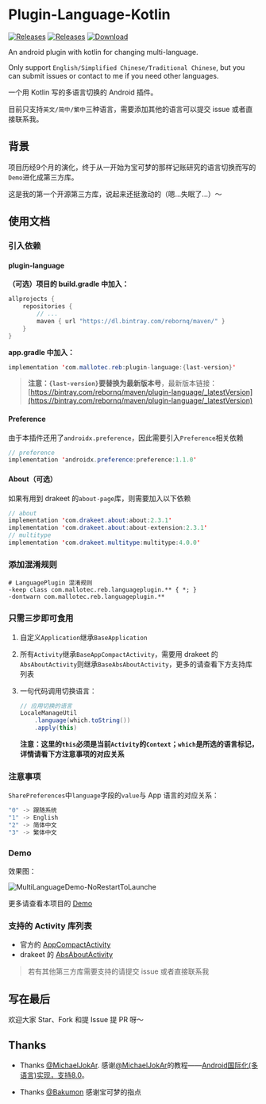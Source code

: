 # Plugin-Language-Kotlin
[![Releases](https://img.shields.io/badge/android-5.0%2B-brightgreen.svg)](https://bintray.com/rebornq/maven/plugin-language) [![Releases](https://img.shields.io/github/release/RebornQ/Plugin-Language-Kotlin.svg)](https://github.com/RebornQ/Plugin-Language-Kotlin) [ ![Download](https://api.bintray.com/packages/rebornq/maven/plugin-language/images/download.svg) ](https://bintray.com/rebornq/maven/plugin-language/_latestVersion)

An android plugin with kotlin for changing multi-language.

Only support `English/Simplified Chinese/Traditional Chinese`, but you can submit issues or contact to me if you need other languages.

一个用 Kotlin 写的多语言切换的 Android 插件。

目前只支持`英文/简中/繁中`三种语言，需要添加其他的语言可以提交 issue 或者直接联系我。

## 背景
项目历经9个月的演化，终于从一开始为宝可梦的那样记账研究的语言切换而写的`Demo`进化成第三方库。

这是我的第一个开源第三方库，说起来还挺激动的（嗯...失眠了...）～

## 使用文档
### 引入依赖
#### plugin-language
**（可选）项目的 build.gradle 中加入：**
```java
allprojects {
    repositories {
        // ...
        maven { url "https://dl.bintray.com/rebornq/maven/" }
    }
}
```

**app.gradle 中加入：**
```java
implementation 'com.mallotec.reb:plugin-language:{last-version}'
```
> **注意：`{last-version}`要替换为最新版本号**，最新版本链接：[https://bintray.com/rebornq/maven/plugin-language/_latestVersion](https://bintray.com/rebornq/maven/plugin-language/_latestVersion)

#### Preference
由于本插件还用了`androidx.preference`，因此需要引入`Preference`相关依赖
```java
// preference
implementation 'androidx.preference:preference:1.1.0'
```

#### About（可选）
如果有用到 drakeet 的`about-page`库，则需要加入以下依赖
```java
// about
implementation 'com.drakeet.about:about:2.3.1'
implementation 'com.drakeet.about:about-extension:2.3.1'
// multitype
implementation 'com.drakeet.multitype:multitype:4.0.0'
```

### 添加混淆规则

```shell
# LanguagePlugin 混淆规则
-keep class com.mallotec.reb.languageplugin.** { *; }
-dontwarn com.mallotec.reb.languageplugin.**
```
    
### 只需三步即可食用
1. 自定义`Application`继承`BaseApplication`
2. 所有`Activity`继承`BaseAppCompactActivity`，需要用 drakeet 的`AbsAboutActivity`则继承`BaseAbsAboutActivity`，更多的请查看下方支持库列表
3. 一句代码调用切换语言：

    ```java
    // 应用切换的语言
    LocaleManageUtil
        .language(which.toString())
        .apply(this)
    ```
   **注意：这里的`this`必须是当前`Activity`的`Context`；`which`是所选的语言标记，详情请看下方注意事项的对应关系**

### 注意事项
`SharePreferences`中`language`字段的`value`与 App 语言的对应关系：

```java
"0" -> 跟随系统
"1" -> English
"2" -> 简体中文
"3" -> 繁体中文
```

### Demo
效果图：

![MultiLanguageDemo-NoRestartToLaunche](/media/MultiLanguageDemo-NoRestartToLauncher.gif)

更多请查看本项目的 [Demo](https://github.com/RebornQ/Plugin-Language-Kotlin/tree/master/demo)

### 支持的 Activity 库列表
- 官方的 [AppCompactActivity](https://developer.android.com/jetpack/androidx/releases/appcompat)
- drakeet 的 [AbsAboutActivity](https://github.com/PureWriter/about-page)

> 若有其他第三方库需要支持的请提交 issue 或者直接联系我

## 写在最后
欢迎大家 Star、Fork 和提 Issue 提 PR 呀～

## Thanks
- Thanks [@MichaelJokAr](https://github.com/MichaelJokAr). 感谢[@MichaelJokAr](https://github.com/MichaelJokAr)的教程——[Android国际化(多语言)实现，支持8.0](https://blog.csdn.net/a1018875550/article/details/79845949)。

- Thanks [@Bakumon](https://github.com/Bakumon) 感谢宝可梦的指点
